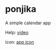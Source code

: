 # ponjika
A simple calendar app

Help: <a href="https://www.youtube.com/watch?v=iRKr3nH282I" target="_blank">video</a>

icon: <a href="https://icons8.com/icons/set/calendar" target="_blank">app icon</a>
